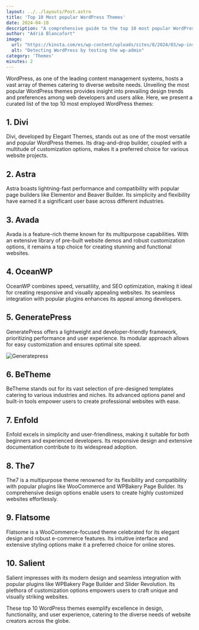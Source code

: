 ```yaml
---
layout: ../../layouts/Post.astro
title: 'Top 10 Most popular WordPress Themes'
date: 2024-04-10
description: "A comprehensive guide to the top 10 most popular WordPress Themes."
author: "Adrià Blancafort"
image:
  url: "https://kinsta.com/es/wp-content/uploads/sites/8/2024/03/wp-installing-setup-data-for-a-wordpress-plugin.jpg"
  alt: "Detecting WordPress by testing the wp-admin"
category: 'Themes'
minutes: 2
---
```


WordPress, as one of the leading content management systems, hosts a vast array of themes catering to diverse website needs. Unveiling the most popular WordPress themes provides insight into prevailing design trends and preferences among web developers and users alike. Here, we present a curated list of the top 10 most employed WordPress themes:

## 1. Divi

Divi, developed by Elegant Themes, stands out as one of the most versatile and popular WordPress themes. Its drag-and-drop builder, coupled with a multitude of customization options, makes it a preferred choice for various website projects.

## 2. Astra

Astra boasts lightning-fast performance and compatibility with popular page builders like Elementor and Beaver Builder. Its simplicity and flexibility have earned it a significant user base across different industries.

## 3. Avada

Avada is a feature-rich theme known for its multipurpose capabilities. With an extensive library of pre-built website demos and robust customization options, it remains a top choice for creating stunning and functional websites.

## 4. OceanWP

OceanWP combines speed, versatility, and SEO optimization, making it ideal for creating responsive and visually appealing websites. Its seamless integration with popular plugins enhances its appeal among developers.

## 5. GeneratePress

GeneratePress offers a lightweight and developer-friendly framework, prioritizing performance and user experience. Its modular approach allows for easy customization and ensures optimal site speed.

![Generatepress](https://kinsta.com/es/wp-content/uploads/sites/8/2024/03/wp-installing-setup-data-for-a-wordpress-plugin.jpg)

## 6. BeTheme

BeTheme stands out for its vast selection of pre-designed templates catering to various industries and niches. Its advanced options panel and built-in tools empower users to create professional websites with ease.

## 7. Enfold

Enfold excels in simplicity and user-friendliness, making it suitable for both beginners and experienced developers. Its responsive design and extensive documentation contribute to its widespread adoption.

## 8. The7

The7 is a multipurpose theme renowned for its flexibility and compatibility with popular plugins like WooCommerce and WPBakery Page Builder. Its comprehensive design options enable users to create highly customized websites effortlessly.

## 9. Flatsome

Flatsome is a WooCommerce-focused theme celebrated for its elegant design and robust e-commerce features. Its intuitive interface and extensive styling options make it a preferred choice for online stores.

## 10. Salient

Salient impresses with its modern design and seamless integration with popular plugins like WPBakery Page Builder and Slider Revolution. Its plethora of customization options empowers users to craft unique and visually striking websites.

These top 10 WordPress themes exemplify excellence in design, functionality, and user experience, catering to the diverse needs of website creators across the globe.
